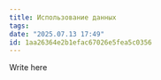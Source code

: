 ```yaml
---
title: Использование данных
tags: 
date: "2025.07.13 17:49"
id: 1aa26364e2b1efac67026e5fea5c0356
---
```


Write here
